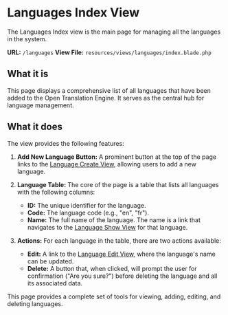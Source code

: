 # Languages Index View

The Languages Index view is the main page for managing all the languages in the system.

**URL:** `/languages`
**View File:** `resources/views/languages/index.blade.php`

## What it is

This page displays a comprehensive list of all languages that have been added to the Open Translation Engine. It serves as the central hub for language management.

## What it does

The view provides the following features:

1.  **Add New Language Button:**
    A prominent button at the top of the page links to the [Language Create View](create.md), allowing users to add a new language.

2.  **Language Table:**
    The core of the page is a table that lists all languages with the following columns:
    -   **ID:** The unique identifier for the language.
    -   **Code:** The language code (e.g., "en", "fr").
    -   **Name:** The full name of the language. The name is a link that navigates to the [Language Show View](show.md) for that language.

3.  **Actions:**
    For each language in the table, there are two actions available:
    -   **Edit:** A link to the [Language Edit View](edit.md), where the language's name can be updated.
    -   **Delete:** A button that, when clicked, will prompt the user for confirmation ("Are you sure?") before deleting the language and all its associated data.

This page provides a complete set of tools for viewing, adding, editing, and deleting languages.
